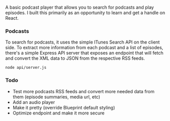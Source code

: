 A basic podcast player that allows you to search for podcasts and play episodes. I built this primarily as an opportunity to learn and get a handle on React.

### Podcasts
To search for podcasts, it uses the simple ITunes Search API on the client side. To extract more information from each podcast and a list of episodes, there's a simple Express API server that exposes an endpoint that will fetch and convert the XML data to JSON from the respective RSS feeds.

```
node api/server.js
```

### Todo
* Test more podcasts RSS feeds and convert more needed data from them (episode summaries, media url, etc)
* Add an audio player
* Make it pretty (override Blueprint default styling)
* Optimize endpoint and make it more secure